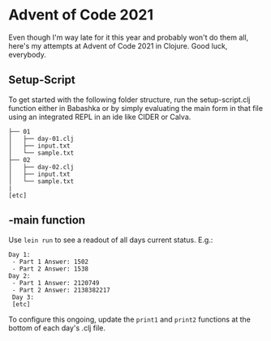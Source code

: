 # Advent of Code 2021

Even though I'm way late for it this year and probably won't do them all, here's my attempts at Advent of Code 2021 in Clojure. Good luck, everybody.

## Setup-Script

To get started with the following folder structure, run the setup-script.clj function either in Babashka or by simply evaluating the main form in that file using an integrated REPL in an ide like CIDER or Calva.

```
├── 01
│   ├── day-01.clj
│   ├── input.txt
│   └── sample.txt
├── 02
│   ├── day-02.clj
│   ├── input.txt
│   └── sample.txt
|
[etc]
```

## -main function

Use `lein run` to see a readout of all days current status. E.g.: 

```
Day 1:
 - Part 1 Answer: 1502
 - Part 2 Answer: 1538
Day 2:
 - Part 1 Answer: 2120749
 - Part 2 Answer: 2138382217
 Day 3:
 [etc]
```

To configure this ongoing, update the `print1` and `print2` functions at the bottom of each day's .clj file.